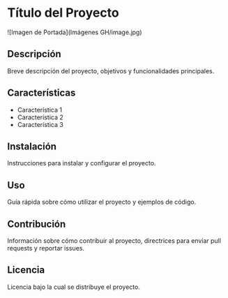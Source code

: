 # Título del Proyecto 

![Imagen de Portada](Imágenes GH/image.jpg) 

## Descripción 
Breve descripción del proyecto, objetivos y funcionalidades principales. 

## Características 
- Característica 1 
- Característica 2 
- Característica 3 

## Instalación 
Instrucciones para instalar y configurar el proyecto. 

## Uso 
Guía rápida sobre cómo utilizar el proyecto y ejemplos de código. 

## Contribución 
Información sobre cómo contribuir al proyecto, directrices para enviar pull requests y reportar issues. 

## Licencia 
Licencia bajo la cual se distribuye el proyecto. 

